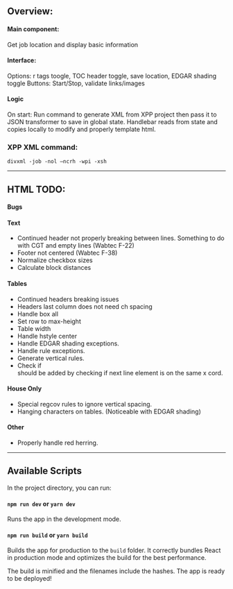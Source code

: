 ## Overview:
#### Main component:
Get job location and display basic information
    
#### Interface:
Options: r tags toogle, TOC header toggle, save location, EDGAR shading toggle
Buttons: Start/Stop, validate links/images

#### Logic
On start: Run command to generate XML from XPP project then pass it to JSON transformer to save in global state. Handlebar reads from state and copies locally to modify and properly template html.

### XPP XML command:
`divxml -job -nol –ncrh -wpi -xsh`

***

## HTML TODO:

#### Bugs


#### Text
- Continued header not properly breaking between lines. Something to do with CGT and empty lines (Wabtec F-22)
- Footer not centered (Wabtec F-38)
- Normalize checkbox sizes
- Calculate block distances

#### Tables
- Continued headers breaking issues
- Headers last column does not need ch spacing
- Handle box all
- Set row to max-height 
- Table width
- Handle hstyle center
- Handle EDGAR shading exceptions.
- Handle rule exceptions.
- Generate vertical rules.
- Check if <br> should be added by checking if next line element is on the same x cord.

#### House Only
- Special regcov rules to ignore vertical spacing.
- Hanging characters on tables. (Noticeable with EDGAR shading)

#### Other
- Properly handle red herring.

***

## Available Scripts
In the project directory, you can run:

#### `npm run dev` or `yarn dev`
Runs the app in the development mode.

#### `npm run build` or `yarn build`
Builds the app for production to the `build` folder.
It correctly bundles React in production mode and optimizes the build for the best performance.

The build is minified and the filenames include the hashes.
The app is ready to be deployed!

